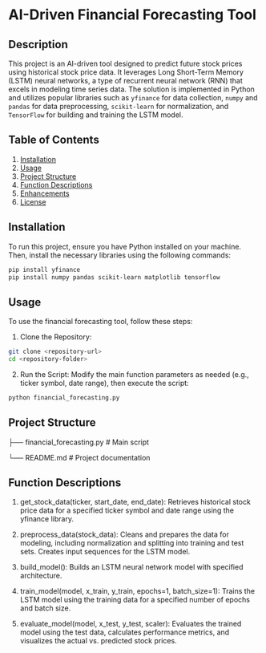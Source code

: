 # AI-Driven Financial Forecasting Tool

## Description

This project is an AI-driven tool designed to predict future stock prices using historical stock price data. It leverages Long Short-Term Memory (LSTM) neural networks, a type of recurrent neural network (RNN) that excels in modeling time series data. The solution is implemented in Python and utilizes popular libraries such as `yfinance` for data collection, `numpy` and `pandas` for data preprocessing, `scikit-learn` for normalization, and `TensorFlow` for building and training the LSTM model.

## Table of Contents

1. [Installation](#installation)
2. [Usage](#usage)
3. [Project Structure](#project-structure)
4. [Function Descriptions](#function-descriptions)
5. [Enhancements](#enhancements)
6. [License](#license)

## Installation

To run this project, ensure you have Python installed on your machine. Then, install the necessary libraries using the following commands:

```bash
pip install yfinance
pip install numpy pandas scikit-learn matplotlib tensorflow
```

## Usage
To use the financial forecasting tool, follow these steps:

1. Clone the Repository:

```bash
git clone <repository-url>
cd <repository-folder>
```

2. Run the Script:
Modify the main function parameters as needed (e.g., ticker symbol, date range), then execute the script:

```bash
python financial_forecasting.py
```

## Project Structure

├── financial_forecasting.py   # Main script

└── README.md                  # Project documentation


## Function Descriptions
1. get_stock_data(ticker, start_date, end_date):
Retrieves historical stock price data for a specified ticker symbol and date range using the yfinance library.

2. preprocess_data(stock_data):
Cleans and prepares the data for modeling, including normalization and splitting into training and test sets. Creates input sequences for the LSTM model.

3. build_model():
Builds an LSTM neural network model with specified architecture.

4. train_model(model, x_train, y_train, epochs=1, batch_size=1):
Trains the LSTM model using the training data for a specified number of epochs and batch size.

5. evaluate_model(model, x_test, y_test, scaler):
Evaluates the trained model using the test data, calculates performance metrics, and visualizes the actual vs. predicted stock prices.

